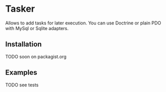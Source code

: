 Tasker
=========================
Allows to add tasks for later execution. You can use Doctrine or plain PDO with MySql or Sqlite adapters.


Installation
--------
TODO soon on packagist.org

Examples
--------
TODO see tests